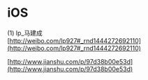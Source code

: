 iOS
========
(1) lp_马建成<br>
[http://weibo.com/lp927#_rnd1444272692110](http://weibo.com/lp927#_rnd1444272692110)<br>

[http://www.jianshu.com/p/97d38b00e53d](http://www.jianshu.com/p/97d38b00e53d)
